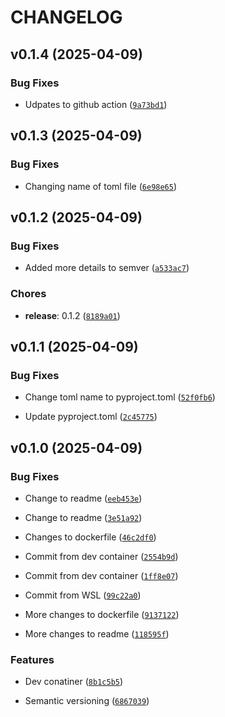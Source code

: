 # CHANGELOG


## v0.1.4 (2025-04-09)

### Bug Fixes

- Udpates to github action
  ([`9a73bd1`](https://github.com/tobiasskov/test-project/commit/9a73bd1a5b0e8a2799ada4b2115ec739ec0080c9))


## v0.1.3 (2025-04-09)

### Bug Fixes

- Changing name of toml file
  ([`6e98e65`](https://github.com/tobiasskov/test-project/commit/6e98e65cc61257aadec31b205fb73438679bbbf2))


## v0.1.2 (2025-04-09)

### Bug Fixes

- Added more details to semver
  ([`a533ac7`](https://github.com/tobiasskov/test-project/commit/a533ac799446884c5055cb68254902f1780c8748))

### Chores

- **release**: 0.1.2
  ([`8189a01`](https://github.com/tobiasskov/test-project/commit/8189a0135b9ee78819c019ce1c7ec1d128b8cde1))


## v0.1.1 (2025-04-09)

### Bug Fixes

- Change toml name to pyproject.toml
  ([`52f0fb6`](https://github.com/tobiasskov/test-project/commit/52f0fb67971d63fd3c3e7b95ca5eb37c42bdbcd7))

- Update pyproject.toml
  ([`2c45775`](https://github.com/tobiasskov/test-project/commit/2c45775028d2bfc81bc4db08b94d074e68bf1be0))


## v0.1.0 (2025-04-09)

### Bug Fixes

- Change to readme
  ([`eeb453e`](https://github.com/tobiasskov/test-project/commit/eeb453e17c298cb88699bdfdd504bc4feab7b380))

- Change to readme
  ([`3e51a92`](https://github.com/tobiasskov/test-project/commit/3e51a92b1814bbb6911546712844baf0fb11051a))

- Changes to dockerfile
  ([`46c2df0`](https://github.com/tobiasskov/test-project/commit/46c2df0f81d1b33d67186624fd7fd203c21f3994))

- Commit from dev container
  ([`2554b9d`](https://github.com/tobiasskov/test-project/commit/2554b9d1554f8a0112caf925d77928f9cf489548))

- Commit from dev container
  ([`1ff8e07`](https://github.com/tobiasskov/test-project/commit/1ff8e07500d2d4eab3ebde4cd0a5815f7774e8cf))

- Commit from WSL
  ([`99c22a0`](https://github.com/tobiasskov/test-project/commit/99c22a07ad87bba9ebc144dabc1708f356fb369f))

- More changes to dockerfile
  ([`9137122`](https://github.com/tobiasskov/test-project/commit/91371223c6dcbd2e0112cffc6e8e5ee157ac1068))

- More changes to readme
  ([`118595f`](https://github.com/tobiasskov/test-project/commit/118595fe4e2bf7e56decbb3174b9ba0ad3c9bd76))

### Features

- Dev conatiner
  ([`8b1c5b5`](https://github.com/tobiasskov/test-project/commit/8b1c5b5e41ffa2bf9315b72e38da06d27fc81008))

- Semantic versioning
  ([`6867039`](https://github.com/tobiasskov/test-project/commit/68670390d1b0257aea09b1f74598d0049ad01827))
